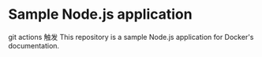 # Sample Node.js application
git actions 触发
This repository is a sample Node.js application for Docker's documentation.
